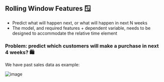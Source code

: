## Rolling Window Features 🪟
- Predict what will happen next, or what will happen in next N weeks
- The model, and required features + dependent variable, needs to be designed to accommodate the relative time element

### Problem: predict which customers will make a purchase in next 4 weeks? 🛍️
We have past sales data as example:

![image](https://github.com/krystinli/Legoland/assets/33378140/c1efb735-9ed2-44ec-bce8-b890ec32f7f9)

